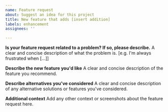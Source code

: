 ```yaml
---
name: Feature request
about: Suggest an idea for this project
title: New feature that adds [insert addition]
labels: enhancement
assignees: ''

---
```


**Is your feature request related to a problem? If so, please describe.**
A clear and concise description of what the problem is. [e.g. I'm always frustrated when [...]]

**Describe the new feature you'd like**
A clear and concise description of the feature you recommend.

**Describe alternatives you've considered**
A clear and concise description of any alternative solutions or features you've considered.

**Additional context**
Add any other context or screenshots about the feature request here.
